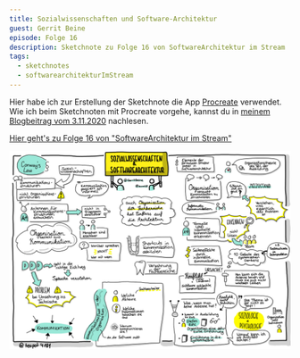 ```yaml
---
title: Sozialwissenschaften und Software-Architektur
guest: Gerrit Beine
episode: Folge 16
description: Sketchnote zu Folge 16 von SoftwareArchitektur im Stream
tags:
  - sketchnotes
  - softwarearchitekturImStream
---
```


Hier habe ich zur Erstellung der Sketchnote die App [Procreate](https://procreate.art/) verwendet.
Wie ich beim Sketchnoten mit Procreate vorgehe, kannst du in [meinem Blogbeitrag vom 3.11.2020](/blog/2020-11-03_sketchnotes_mit_procreate/) nachlesen.

[Hier geht's zu Folge 16 von "SoftwareArchitektur im Stream"](https://software-architektur.tv/folge16.html)

![Sketchnote zu Folge 16](/img/sketchnotes/2020-09-04_sozialwissenschaften_und_softwarearchitektur.PNG)

